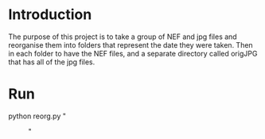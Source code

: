 # Introduction

The purpose of this project is to take a group of NEF and jpg files and reorganise them into folders that represent the date they were taken.
Then in each folder to have the NEF files, and a separate directory called origJPG that has all of the jpg files.

# Run
python reorg.py "<dir>"